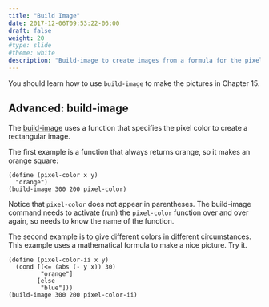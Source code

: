 ```yaml
---
title: "Build Image"
date: 2017-12-06T09:53:22-06:00
draft: false
weight: 20
#type: slide
#theme: white
description: "Build-image to create images from a formula for the pixel color."
---
```


You should learn how to use `build-image` to make the pictures in Chapter 15. 

## Advanced: build-image

The [build-image](http://docs.racket-lang.org/picturing-programs/index.html?q=build-image#%28def._%28%28lib._picturing-programs%2Fprivate%2Fmap-image..rkt%29._build-image%29%29) uses a function that specifies the pixel color to create a rectangular image.

The first example is a function that always returns orange, so it makes an orange square:
```racket
(define (pixel-color x y)
  "orange")
(build-image 300 200 pixel-color)
```
Notice that `pixel-color` does not appear in parentheses. The build-image command needs to activate (run) the `pixel-color` function over and over again, so needs to know the name of the function.

The second example is to give different colors in different circumstances. This example uses a mathematical formula to make a nice picture. Try it.
```racket
(define (pixel-color-ii x y)
  (cond [(<= (abs (- y x)) 30)
         "orange"]
        [else 
         "blue"]))
(build-image 300 200 pixel-color-ii)
```
